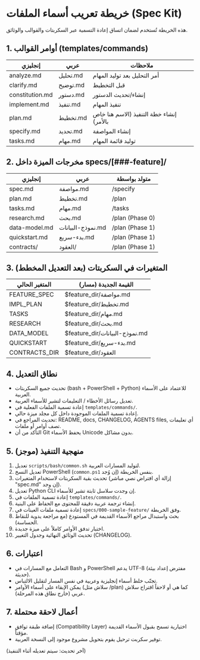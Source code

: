 # خريطة تعريب أسماء الملفات (Spec Kit)

هذه الخريطة تُستخدم لضمان اتساق إعادة التسمية عبر السكربتات والقوالب والوثائق.

## 1. أوامر القوالب (templates/commands)

| إنجليزي | عربي | ملاحظات |
|---------|------|---------|
| analyze.md | تحليل.md | أمر التحليل بعد توليد المهام |
| clarify.md | توضيح.md | قبل التخطيط |
| constitution.md | دستور.md | إنشاء/تحديث الدستور |
| implement.md | تنفيذ.md | تنفيذ المهام |
| plan.md | تخطيط.md | إنشاء خطة التنفيذ (الاسم هنا خاص بالأمر) |
| specify.md | تحديد.md | إنشاء المواصفة |
| tasks.md | مهام.md | توليد قائمة المهام |

## 2. مخرجات الميزة داخل specs/[###-feature]/

| إنجليزي | عربي | متولد بواسطة |
|---------|------|--------------|
| spec.md | مواصفة.md | /specify |
| plan.md | تخطيط.md | /plan |
| tasks.md | مهام.md | /tasks |
| research.md | بحث.md | /plan (Phase 0) |
| data-model.md | نموذج-البيانات.md | /plan (Phase 1) |
| quickstart.md | بدء-سريع.md | /plan (Phase 1) |
| contracts/ | العقود/ | /plan (Phase 1) |

## 3. المتغيرات في السكربتات (بعد التعديل المخطط)

| المتغير الحالي | القيمة الجديدة (مسار) |
|---------------|-----------------------|
| FEATURE_SPEC | $feature_dir/مواصفة.md |
| IMPL_PLAN | $feature_dir/تخطيط.md |
| TASKS | $feature_dir/مهام.md |
| RESEARCH | $feature_dir/بحث.md |
| DATA_MODEL | $feature_dir/نموذج-البيانات.md |
| QUICKSTART | $feature_dir/بدء-سريع.md |
| CONTRACTS_DIR | $feature_dir/العقود |

## 4. نطاق التعديل

- تحديث جميع السكربتات (bash + PowerShell + Python) للاعتماد على الأسماء العربية.
- تعديل رسائل الأخطاء / التعليمات لتشير للأسماء العربية.
- إعادة تسمية الملفات الفعلية في `templates/commands/`.
- إعادة تسمية الملفات الموجودة داخل كل مجلد ميزة حالي.
- تحديث المراجع في: README, docs, CHANGELOG, AGENTS files, أي تعليمات تصف أوامر أو ملفات.
- التأكد من أن Git يحفظ الأسماء Unicode بدون مشاكل.

## 5. منهجية التنفيذ (موجز)

1. تعديل `scripts/bash/common.sh` لتوليد المسارات العربية.
2. تعديل النسخ PowerShell (`common.ps1` إن وُجد) بنفس الخريطة.
3. تحديث بقية السكربتات لاستخدام المتغيرات (إزالة أي افتراض نصي مباشر "spec.md" إن وجد).
4. تعديل Python CLI إن وجدت سلاسل ثابتة تشير للأسماء.
5. إعادة تسمية الملفات في `templates/commands/`.
6. إنشاء ترجمة عربية دقيقة للمحتوى مع الحفاظ على البنية.
7. إعادة تسمية ملفات العينات في `specs/000-sample-feature/` وفق الخريطة.
8. بحث واستبدال مراجع الأسماء القديمة في المستودع (مع مراجعة يدوية للنقاط الحساسة).
9. اختبار تدفق الأوامر كاملاً على ميزة جديدة.
10. تحديث الوثائق النهائية وجدول التغيير (CHANGELOG).

## 6. اعتبارات

- التعامل مع المسارات في Bash و PowerShell يدعم UTF-8 (مفترض إعداد بيئة حديثة).
- تجنّب خلط أسماء إنجليزية وعربية في نفس المسار لتقليل الالتباس.
- يمكن الإبقاء على أسماء الأوامر (سلاش مثل /plan) كما هي أو لاحقاً اقتراح سلاش عربي (خارج نطاق هذه المرحلة).

## 7. أعمال لاحقة محتملة

- إضافة طبقة توافق (Compatibility Layer) اختيارية تسمح بقبول الأسماء القديمة مؤقتاً.
- توفير سكربت ترحيل يقوم بتحويل مشروع موجود إلى النسخة العربية.

(آخر تحديث: سيتم تعديله أثناء التنفيذ)
